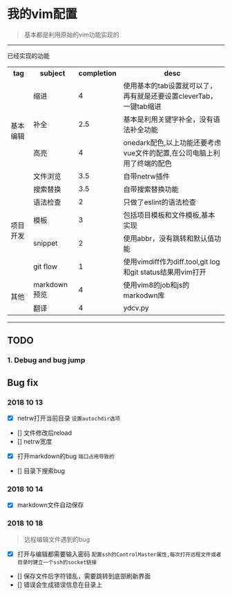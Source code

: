 # 我的vim配置

> 基本都是利用原始的vim功能实现的

---
<div class="table-users">
  <div class="header">已经实现的功能</div>
  <table border="0" cellspacing="0" style="width:100%">
    <tr>
      <th>tag</th>
      <th>subject</th>
      <th>completion</th>
      <th>desc</th>
    </tr>
    <tr>
      <td rowspan="4" class="t">基本编辑</td>
      <td>缩进</td>
      <td>4</td>
      <td>使用基本的tab设置就可以了，再有就是还要设置cleverTab，一键tab缩进</td>
    </tr>
    <tr>
      <td>补全</td>
      <td>2.5</td>
      <td>基本是利用关键字补全，没有语法补全功能</td>
    </tr>
    <tr>
      <td>高亮</td>
      <td>4</td>
      <td>onedark配色,以上功能还要考虑vue文件的配置,在公司电脑上利用了终端的配色</td>
    </tr>
    <tr>
      <td>文件浏览</td>
      <td>3.5</td>
      <td>自带netrw插件</td>
    </tr>
    <tr>
      <td rowspan="5" class="t">项目开发</td>
      <td>搜索替换</td>
      <td>3.5</td>
      <td>自带搜索替换功能</td>
    </tr>
    <tr>
      <td>语法检查</td>
      <td>2</td>
      <td>只做了eslint的语法检查</td>
    </tr>
    <tr>
      <td>模板</td>
      <td>3</td>
      <td>包括项目模板和文件模板,基本实现</td>
    </tr>
    <tr>
      <td>snippet</td>
      <td>2</td>
      <td>使用abbr，没有跳转和默认值功能</td>
    </tr>
    <tr>
      <td>git flow</td>
      <td>1</td>
      <td>使用vimdiff作为diff.tool,git log和git status结果用vim打开</td>
    </tr>
    <tr>
      <td rowspan="2" class="t">其他</td>
      <td>markdown预览</td>
      <td>4</td>
      <td>使用vim8的job和js的markodwn库</td>
    </tr>
    <tr>
      <td>翻译</td>
      <td>4</td>
      <td>ydcv.py</td>
    </tr>
  </table>
</div>

---

## TODO

### 1. Debug and bug jump



## Bug fix
### 2018 10 13

- [x] netrw打开当前目录 `设置autochdir选项`
- [] 文件修改后reload
- [] netrw宽度
- [x] 打开markdown的bug `端口占用导致的`
- [] 目录下搜索bug 

### 2018 10 14

- [x] markdown文件自动保存

### 2018 10 18

> 远程编辑文件遇到的bug

- [x] 打开与编辑都需要输入密码 `配置ssh的ControlMaster属性,每次打开远程文件或者目录时建立一个ssh的socket链接`
- [] 保存文件后字符错乱，需要跳转到底部刷新界面
- [] 错误会生成错误信息在目录上
